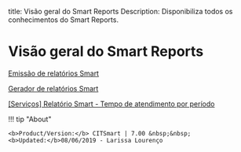 title:  Visão geral do Smart Reports
Description: Disponibiliza todos os conhecimentos do Smart Reports. 
# Visão geral do Smart Reports

[Emissão de relatórios Smart](/pt-br/citsmart-platform-7/additional-features/reports/create/smart-reports/configuration/emit-report.html)

[Gerador de relatórios Smart](/pt-br/citsmart-platform-7/additional-features/reports/create/smart-reports/configuration/generate-report.html)

[[Serviços] Relatório Smart - Tempo de atendimento por período](/pt-br/citsmart-platform-7/additional-features/reports/create/smart-reports/configuration/service-smart-report.html)

!!! tip "About"

    <b>Product/Version:</b> CITSmart | 7.00 &nbsp;&nbsp;
    <b>Updated:</b>08/06/2019 - Larissa Lourenço
